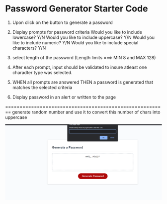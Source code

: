# Password Generator Starter Code

1. Upon click on the button to generate a password

2. Display prompts for password criteria
    Would you like to include lowercase?
        Y/N
            Would you like to include uppercase?
        Y/N
            Would you like to include numeric?
        Y/N
            Would you like to include special characters?
        Y/N

4. select length of the password (Length limits ===> MIN 8 and MAX 128)

8. After each prompt, input should be validated to insure atleast one charadter type was selected.

9. WHEN all prompts are answered THEN a password is generated that matches the selected criteria

10. Display password in an alert or written to the page


========================================================
generate random number and use it to convert this number of chars into uppercase

![A test image](screenshot.png)